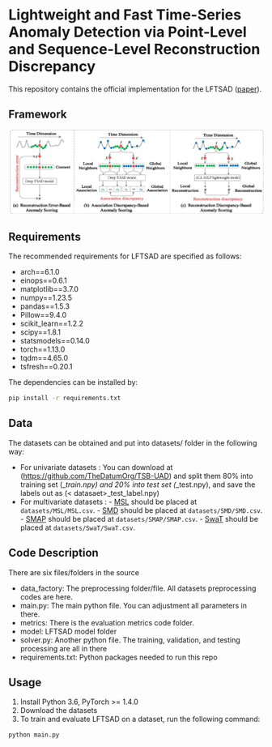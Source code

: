 # Lightweight and Fast Time-Series Anomaly Detection via Point-Level and Sequence-Level Reconstruction Discrepancy
This repository contains the official implementation for the LFTSAD ([paper](https://ieeexplore.ieee.org/document/11006753)).

## Framework
<img src="https://github.com/infogroup502/LFTSAD/blob/main/img/workflow.png" width="850px">

## Requirements
The recommended requirements for LFTSAD are specified as follows:
- arch==6.1.0
- einops==0.6.1
- matplotlib==3.7.0
- numpy==1.23.5
- pandas==1.5.3
- Pillow==9.4.0
- scikit_learn==1.2.2
- scipy==1.8.1
- statsmodels==0.14.0
- torch==1.13.0
- tqdm==4.65.0
- tsfresh==0.20.1


The dependencies can be installed by:
```bash
pip install -r requirements.txt
```
## Data 
The datasets can be obtained and put into datasets/ folder in the following way:
- For univariate datasets : You can download at (https://github.com/TheDatumOrg/TSB-UAD) and split them  80% into training set (_<datasaet>_train.npy) and 20% into test set (_<datasaet>_test.npy), and save the labels out as (< datasaet>_test_label.npy)
- For multivariate datasets : - [MSL](https://github.com/zhouhaoyi/ETDataset) should be placed at `datasets/MSL/MSL.csv`.
                              - [SMD](https://github.com/NetManAIOps/OmniAnomaly) should be placed at `datasets/SMD/SMD.csv`.
                              - [SMAP](https://en.wikipedia.org/wiki/Soil_Moisture_Active_Passive) should be placed at `datasets/SMAP/SMAP.csv`.
                              - [SwaT](https://drive.google.com/drive/folders/1ABZKdclka3e2NXBSxS9z2YF59p7g2Y5I) should be placed at `datasets/SwaT/SwaT.csv`.


## Code Description
There are six files/folders in the source
- data_factory: The preprocessing folder/file. All datasets preprocessing codes are here.
- main.py: The main python file. You can adjustment all parameters in there.
- metrics: There is the evaluation metrics code folder.
- model: LFTSAD model folder
- solver.py: Another python file. The training, validation, and testing processing are all in there
- requirements.txt: Python packages needed to run this repo
## Usage
1. Install Python 3.6, PyTorch >= 1.4.0
2. Download the datasets
3. To train and evaluate LFTSAD on a dataset, run the following command:
```bash
python main.py 
```
